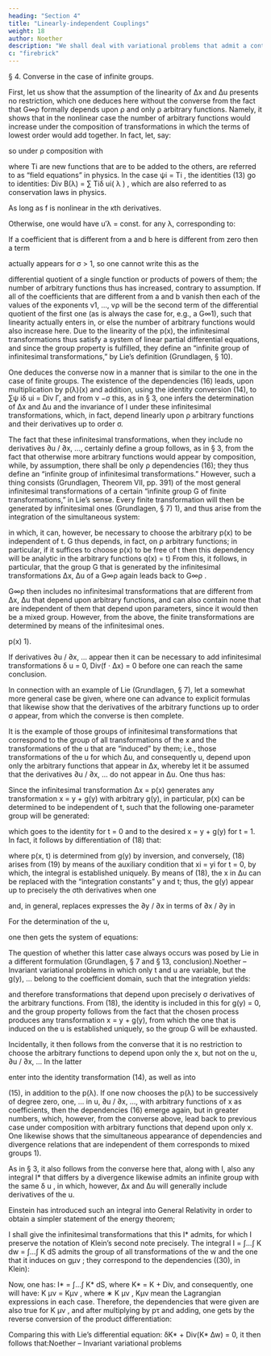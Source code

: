 ```yaml
---
heading: "Section 4"
title: "Linearly-independent Couplings"
weight: 18
author: Noether
description: "We shall deal with variational problems that admit a continuous group (in the Lie sense)"
c: "firebrick"
---
```



§ 4. Converse in the case of infinite groups.

First, let us show that the assumption of the linearity of ∆x and ∆u presents no restriction, which one deduces here without the converse from the fact that G∞ρ formally depends upon ρ and only ρ arbitrary functions. Namely, it shows that in the nonlinear case the number of arbitrary functions would increase under the composition of transformations in which the terms of lowest order would add together. In fact, let, say:

<!-- ∂u
∂p


y = A  x, u , ,⋯ ; p  = x + ∑ a(x, u, ...) pν + b(x, u, ...) pν−1
∂x
∂x


ν
 ∂p 
 ∂p 
+ cpν−1   + ... + d   + ...
 ∂x 
 ∂x 
2
and
analogously v
=
∂u


B  x , u , ,⋯ ; p  ,
∂x


(pν = ( p(1) )ν , ..., ( p ( ρ ) )ν ), -->
so under ρ composition with

<!-- z
=


∂v
A  y, v, ,⋯ ; q  , one gets, for the terms of lowest order:
∂y


) ψi = 0, or, more generally, ψi = Ti ψi ,  -->

where Ti are new functions that are to be added to the others,
are referred to as “field equations” in physics. In the case ψi = Ti , the identities (13) go to identities: Div
B(λ) = ∑ Tiδ ui( λ ) , which are also referred to as conservation laws in physics.



As long as f is nonlinear in the κth derivatives.

Otherwise, one would have u′λ = const. for any λ, corresponding to:

<!-- 1
u′′ ⋅ (u′)λ−1 =
1 d
λ dx
λ
(u ′) .Noether – Invariant variational problems
11
2
2

∂p
∂q 

 ∂p 
 ∂q  
z = x + ∑ a(pν + qν) + b  pν −1 + qν −1  + c  pν − 2   + qν − 2    + ...
∂x
∂x 

 ∂x 
 ∂x  
 -->

If a coefficient that is different from a and b here is different from zero then a term

<!-- σ
σ
 ∂p 
 ∂q 
p   + qν −σ    -->


actually appears for σ > 1, so one cannot write this as the
<!--  ∂x 
 ∂x  -->

differential quotient of a single function or products of powers of them; the number of arbitrary functions thus has increased, contrary to assumption. If all of the coefficients that are different from a and b vanish then each of the values of the exponents v1, ..., vρ will be the second term of the differential quotient of the first one (as is always the case for, e.g., a G∞1), such that linearity actually enters in, or else the number of arbitrary functions would also increase here. Due to the linearity of the p(x), the infinitesimal transformations thus satisfy a system of linear partial differential equations, and since the group property is fulfilled, they define an “infinite group of infinitesimal transformations,” by Lie’s definition (Grundlagen, § 10).

One deduces the converse now in a manner that is similar to the one in the case of finite groups. The existence of the dependencies (16) leads, upon multiplication by p(λ)(x) and addition, using the identity conversion (14), to ∑ψ iδ ui = Div Γ, and from ν −σ this, as in § 3, one infers the determination of ∆x and ∆u and the invariance of I under these infinitesimal transformations, which, in fact, depend linearly upon ρ arbitrary functions and their derivatives up to order σ.

The fact that these infinitesimal transformations, when they include no derivatives ∂u / ∂x, ..., certainly define a group follows, as in § 3, from the fact that otherwise more arbitrary functions would appear by composition, while, by assumption, there shall be only ρ dependencies (16); they thus define an “infinite group of infinitesimal transformations.” However, such a thing consists (Grundlagen, Theorem VII, pp. 391) of the most general infinitesimal transformations of a certain “infinite group G of finite transformations,” in Lie’s sense. Every finite transformation will then be generated by infinitesimal ones (Grundlagen, § 7) 1), and thus arise from the integration of the simultaneous system:

<!-- dxi
= ∆xi,
dt
dui
= ∆ui,
dt
 xi = yi

for t = 0  ,

 ui = v
 -->

in which, it can, however, be necessary to choose the arbitrary p(x) to be independent of t.
G thus depends, in fact, on ρ arbitrary functions; in particular, if it suffices to choose
p(x) to be free of t then this dependency will be analytic in the arbitrary functions q(x) = t) From this, it follows, in particular, that the group G that is generated by the infinitesimal transformations ∆x, ∆u of a G∞ρ again leads back to G∞ρ . 


G∞ρ then includes no infinitesimal transformations that are different from ∆x, ∆u that depend upon arbitrary functions, and can also contain none that are independent of them that depend upon parameters, since it would then be a mixed group.
However, from the above, the finite transformations are determined by means of the infinitesimal ones.

p(x) 1). 

If derivatives ∂u / ∂x, ... appear then it can be necessary to add infinitesimal transformations δ u = 0, Div(f ⋅ ∆x) = 0 before one can reach the same conclusion. 

In connection with an example of Lie (Grundlagen, § 7), let a somewhat more general case be given, where one can advance to explicit formulas that likewise show that the derivatives of the arbitrary functions up to order σ appear, from which the converse is then complete.

It is the example of those groups of infinitesimal transformations that correspond to the group of all transformations of the x and the transformations of the u that are “induced” by them; i.e., those transformations of the u for which ∆u, and
consequently u, depend upon only the arbitrary functions that appear in ∆x, whereby let it
be assumed that the derivatives ∂u / ∂x, ... do not appear in ∆u. One thus has:

<!-- ∆xi = p (x),
(i)
(λ )
σ (λ )
 (λ )

(λ )
( λ ) ∂p
(λ ) ∂ p
∆ui = ∑ a ( x, u ) p + b
.
+⋯ + c
σ 
∂x
∂x 
λ =1 
n -->

Since the infinitesimal transformation ∆x = p(x) generates any transformation x = y + g(y) with arbitrary g(y), in particular, p(x) can be determined to be independent of t, such that the following one-parameter group will be generated:

<!-- (18)
xi = yi + t ⋅ gi(y), -->

which goes to the identity for t = 0 and to the desired x = y + g(y) for t = 1. In fact, it
follows by differentiation of (18) that:

<!-- (19)
dxi
= gi(y) = p(i)(x, t),
dt -->

where p(x, t) is determined from g(y) by inversion, and conversely, (18) arises from (19) by means of the auxiliary condition that xi = yi for t = 0, by which, the integral is established uniquely. By means of (18), the x in ∆u can be replaced with the “integration constants” y and t; thus, the g(y) appear up to precisely the σth derivatives when one

<!-- ∂p
∂g ∂yκ
= ∑ -->

and, in general, replaces expresses the ∂y / ∂x in terms of ∂x / ∂y in

<!-- ∂x
∂yκ ∂x
∂σ p
∂g
∂x
∂σ x
with
its
values
in
terms
of
,
...,
,
..., -->

For the determination of the u,

<!-- ∂xσ
∂y
∂y
∂yσ -->

one then gets the system of equations:


<!-- dui
∂g
∂σ g
= Fi  g ( y ), , ⋯ , σ , u , t 
dt
∂y
∂y


1
(ui = vi for t = 0) -->

The question of whether this latter case always occurs was posed by Lie in a different formulation (Grundlagen, § 7 and § 13, conclusion).Noether – Invariant variational problems in which only t and u are variable, but the g(y), ... belong to the coefficient domain, such that the integration yields:

<!-- ∂g
∂σ g 
ui = vi + Bi  v, g ( y ), ,⋯ , σ , t  ,
∂y
∂y

t =1 -->

and therefore transformations that depend upon precisely σ derivatives of the arbitrary functions. From (18), the identity is included in this for g(y) = 0, and the group property follows from the fact that the chosen process produces any transformation x = y + g(y), from which the one that is induced on the u is established uniquely, so the group G will
be exhausted. 

Incidentally, it then follows from the converse that it is no restriction to choose the arbitrary functions to depend upon only the x, but not on the u, ∂u / ∂x, ... In the latter 

<!-- ∂p ( λ )
∂p ( λ )
case, in fact, -->

enter into the identity transformation (14), as well as into

<!-- ∂u
∂u
∂ ,⋯
∂x -->

(15), in addition to the p(λ). If one now chooses the p(λ) to be successively of degree zero, one, ... in u, ∂u / ∂x, ..., with arbitrary functions of x as coefficients, then the dependencies (16) emerge again, but in greater numbers, which, however, from the converse above, lead back to previous case under composition with arbitrary functions that depend upon only x. One likewise shows that the simultaneous appearance of dependencies and divergence relations that are independent of them corresponds to mixed groups 1).

As in § 3, it also follows from the converse here that, along with I, also any integral I* that differs by a divergence likewise admits an infinite group with the same δ u , in which, however, ∆x and ∆u will generally include derivatives of the u. 

Einstein has introduced such an integral into General Relativity in order to obtain a simpler statement of the energy theorem; 

I shall give the infinitesimal transformations that this I* admits, for which I preserve the notation of Klein’s second note precisely. The integral I = ∫...∫ K dw = ∫...∫ K dS admits the group of all transformations of the w and the one that it
induces on gμν ; they correspond to the dependencies ((30), in Klein):

<!-- μν
∑ K μν gτ + 2∑
∂g μτ K μτ
= 0.
∂wσ
∗ -->

Now, one has: I* = ∫...∫ K* dS, where K* = K + Div, and consequently, one will have: K μν = Kμν , where
∗ K μν , Kμν mean the Lagrangian expressions in each case. Therefore, the dependencies that were given are
also true for K μν , and after multiplying by pτ and adding, one gets by the reverse conversion of the product
differentiation:

<!-- ∑ Kμν pμν + 2 Div (∑ gμσ Kμν pτ) = 0,
∗

δK* + Div  ∑ 2 g μσ K μτ pτ −

∂K ∗ μν 
p  = 0.
∂gσμν
 -->

Comparing this with Lie’s differential equation: δK* + Div(K* ∆w) = 0, it then follows that:Noether – Invariant variational problems


